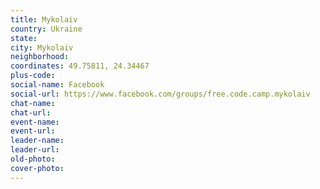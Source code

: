 ```yaml
---
title: Mykolaiv
country: Ukraine
state: 
city: Mykolaiv
neighborhood: 
coordinates: 49.75811, 24.34467
plus-code:
social-name: Facebook
social-url: https://www.facebook.com/groups/free.code.camp.mykolaiv
chat-name:
chat-url:
event-name:
event-url:
leader-name:
leader-url:
old-photo: 
cover-photo:
---
```

